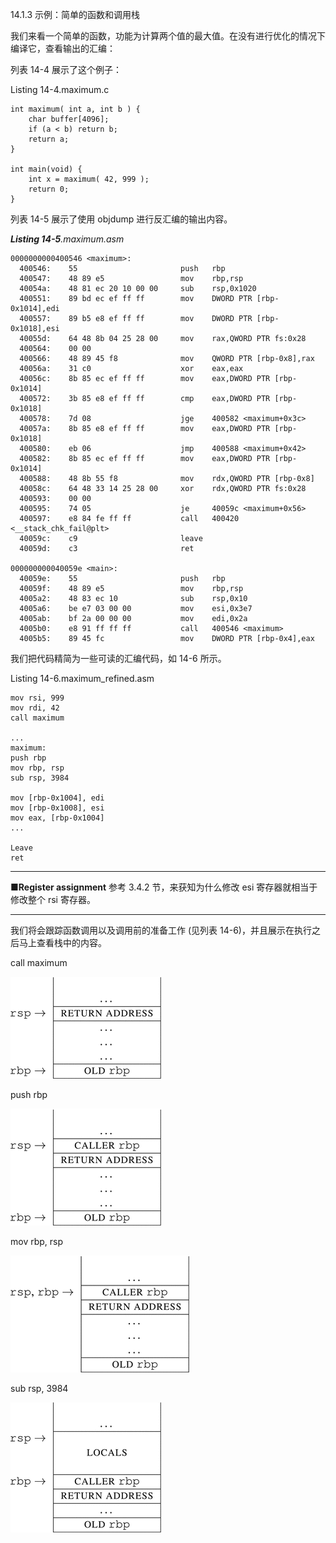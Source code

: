 14.1.3 示例：简单的函数和调用栈

我们来看一个简单的函数，功能为计算两个值的最大值。在没有进行优化的情况下编译它，查看输出的汇编：

列表 14-4 展示了这个例子：

Listing 14-4.maximum.c

```
int maximum( int a, int b ) {
    char buffer[4096];
    if (a < b) return b;
    return a;
}

int main(void) {
    int x = maximum( 42, 999 );
    return 0;
}
```

列表 14-5 展示了使用 objdump 进行反汇编的输出内容。

_**Listing 14-5**.maximum.asm_

```
0000000000400546 <maximum>:
  400546:    55                       push   rbp
  400547:    48 89 e5                 mov    rbp,rsp
  40054a:    48 81 ec 20 10 00 00     sub    rsp,0x1020
  400551:    89 bd ec ef ff ff        mov    DWORD PTR [rbp-0x1014],edi
  400557:    89 b5 e8 ef ff ff        mov    DWORD PTR [rbp-0x1018],esi
  40055d:    64 48 8b 04 25 28 00     mov    rax,QWORD PTR fs:0x28
  400564:    00 00
  400566:    48 89 45 f8              mov    QWORD PTR [rbp-0x8],rax
  40056a:    31 c0                    xor    eax,eax
  40056c:    8b 85 ec ef ff ff        mov    eax,DWORD PTR [rbp-0x1014]
  400572:    3b 85 e8 ef ff ff        cmp    eax,DWORD PTR [rbp-0x1018]
  400578:    7d 08                    jge    400582 <maximum+0x3c>
  40057a:    8b 85 e8 ef ff ff        mov    eax,DWORD PTR [rbp-0x1018]
  400580:    eb 06                    jmp    400588 <maximum+0x42>
  400582:    8b 85 ec ef ff ff        mov    eax,DWORD PTR [rbp-0x1014]
  400588:    48 8b 55 f8              mov    rdx,QWORD PTR [rbp-0x8]
  40058c:    64 48 33 14 25 28 00     xor    rdx,QWORD PTR fs:0x28
  400593:    00 00
  400595:    74 05                    je     40059c <maximum+0x56>
  400597:    e8 84 fe ff ff           call   400420 <__stack_chk_fail@plt>
  40059c:    c9                       leave
  40059d:    c3                       ret

000000000040059e <main>:
  40059e:    55                       push   rbp
  40059f:    48 89 e5                 mov    rbp,rsp
  4005a2:    48 83 ec 10              sub    rsp,0x10
  4005a6:    be e7 03 00 00           mov    esi,0x3e7
  4005ab:    bf 2a 00 00 00           mov    edi,0x2a
  4005b0:    e8 91 ff ff ff           call   400546 <maximum>
  4005b5:    89 45 fc                 mov    DWORD PTR [rbp-0x4],eax
```

我们把代码精简为一些可读的汇编代码，如 14-6 所示。

Listing 14-6.maximum\_refined.asm

```
mov rsi, 999
mov rdi, 42
call maximum

...
maximum:
push rbp
mov rbp, rsp
sub rsp, 3984

mov [rbp-0x1004], edi
mov [rbp-0x1008], esi
mov eax, [rbp-0x1004]
...

Leave
ret
```

---

**■Register assignment** 参考 3.4.2 节，来获知为什么修改 esi 寄存器就相当于修改整个 rsi 寄存器。

---

我们将会跟踪函数调用以及调用前的准备工作 \(见列表 14-6\)，并且展示在执行之后马上查看栈中的内容。

call maximum

![](/assets/14-a.gif)

push rbp

![](/assets/14-b.gif)

mov rbp, rsp

![](/assets/14-c.gif)

sub rsp, 3984

![](/assets/14-d.gif)

